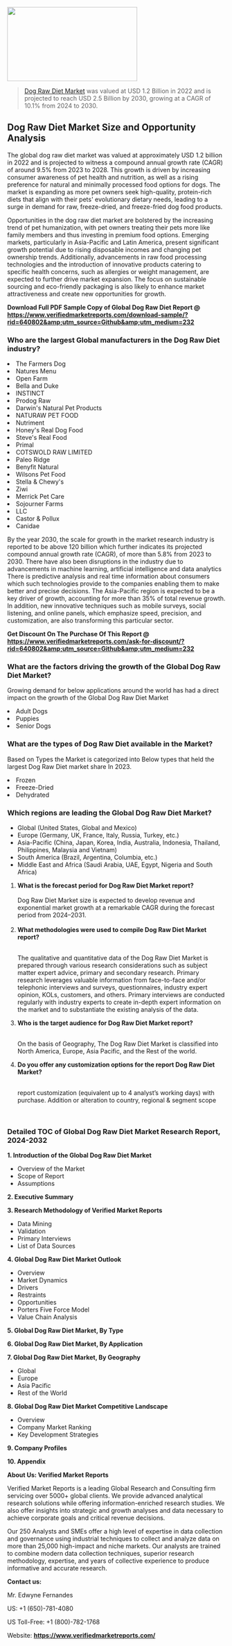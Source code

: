 
<img src="https://ffe5etoiles.com/wp-content/uploads/2024/12/MST1-300x171.png" alt="" width="300" height="171" class="alignnone size-medium wp-image-20088" /><blockquote><p><p><a href="https://www.verifiedmarketreports.com/download-sample/?rid=640802&utm_source=Github&utm_medium=232" target="_blank">Dog Raw Diet Market</a> was valued at USD 1.2 Billion in 2022 and is projected to reach USD 2.5 Billion by 2030, growing at a CAGR of 10.1% from 2024 to 2030.</p></blockquote><p><h2>Dog Raw Diet Market Size and Opportunity Analysis</h2><p>The global dog raw diet market was valued at approximately USD 1.2 billion in 2022 and is projected to witness a compound annual growth rate (CAGR) of around 9.5% from 2023 to 2028. This growth is driven by increasing consumer awareness of pet health and nutrition, as well as a rising preference for natural and minimally processed food options for dogs. The market is expanding as more pet owners seek high-quality, protein-rich diets that align with their pets' evolutionary dietary needs, leading to a surge in demand for raw, freeze-dried, and freeze-fried dog food products.</p><p>Opportunities in the dog raw diet market are bolstered by the increasing trend of pet humanization, with pet owners treating their pets more like family members and thus investing in premium food options. Emerging markets, particularly in Asia-Pacific and Latin America, present significant growth potential due to rising disposable incomes and changing pet ownership trends. Additionally, advancements in raw food processing technologies and the introduction of innovative products catering to specific health concerns, such as allergies or weight management, are expected to further drive market expansion. The focus on sustainable sourcing and eco-friendly packaging is also likely to enhance market attractiveness and create new opportunities for growth.</p></p><p class=""><strong>Download Full PDF Sample Copy of Global Dog Raw Diet Report @ <a href="https://www.verifiedmarketreports.com/download-sample/?rid=640802&amp;utm_source=Github&amp;utm_medium=232" target="_blank">https://www.verifiedmarketreports.com/download-sample/?rid=640802&amp;utm_source=Github&amp;utm_medium=232</a></strong></p><h3 id="" class="">Who are the largest Global manufacturers in the Dog Raw Diet industry?</h3><p><li>The Farmers Dog</li><li> Natures Menu</li><li> Open Farm</li><li> Bella and Duke</li><li> INSTINCT</li><li> Prodog Raw</li><li> Darwin's Natural Pet Products</li><li> NATURAW PET FOOD</li><li> Nutriment</li><li> Honey's Real Dog Food</li><li> Steve's Real Food</li><li> Primal</li><li> COTSWOLD RAW LIMITED</li><li> Paleo Ridge</li><li> Benyfit Natural</li><li> Wilsons Pet Food</li><li> Stella & Chewy's</li><li> Ziwi</li><li> Merrick Pet Care</li><li> Sojourner Farms</li><li> LLC</li><li> Castor & Pollux</li><li> Canidae</li></p><div class=""><div class="" dir="" data-message-author-role="" data-message-id="" data-message-model-slug=""><div class=""><div class=""><div class=""><div class="" dir="" data-message-author-role="" data-message-id="" data-message-model-slug=""><div class=""><div class=""><p>By the year 2030, the scale for growth in the market research industry is reported to be above 120 billion which further indicates its projected compound annual growth rate (CAGR), of more than 5.8% from 2023 to 2030. There have also been disruptions in the industry due to advancements in machine learning, artificial intelligence and data analytics There is predictive analysis and real time information about consumers which such technologies provide to the companies enabling them to make better and precise decisions. The Asia-Pacific region is expected to be a key driver of growth, accounting for more than 35% of total revenue growth. In addition, new innovative techniques such as mobile surveys, social listening, and online panels, which emphasize speed, precision, and customization, are also transforming this particular sector.</p><p><strong>Get Discount On The Purchase Of This Report @&nbsp; <a href="https://www.verifiedmarketreports.com/ask-for-discount/?rid=640802&amp;utm_source=Github&amp;utm_medium=232" target="_blank">https://www.verifiedmarketreports.com/ask-for-discount/?rid=640802&amp;utm_source=Github&amp;utm_medium=232</a></strong></p></div></div></div></div></div></div></div></div><h3 id="" class="">What are the factors driving the growth of the Global Dog Raw Diet Market?</h3><p id="" class="">Growing demand for below applications around the world has had a direct impact on the growth of the Global Dog Raw Diet Market</p><p id="" class=""><li>Adult Dogs</li><li> Puppies</li><li> Senior Dogs</li></p><h3 id="" class="">What are the types of Dog Raw Diet available in the Market?</h3><p id="" class="">Based on Types the Market is categorized into Below types that held the largest Dog Raw Diet market share In 2023.</p><p id="" class=""><li>Frozen</li><li> Freeze-Dried</li><li> Dehydrated</li></p><h3 id="" class="">Which regions are leading the Global Dog Raw Diet Market?</h3><ul><li>Global (United States, Global and Mexico)</li><li>Europe (Germany, UK, France, Italy, Russia, Turkey, etc.)</li><li>Asia-Pacific (China, Japan, Korea, India, Australia, Indonesia, Thailand, Philippines, Malaysia and Vietnam)</li><li>South America (Brazil, Argentina, Columbia, etc.)</li><li>Middle East and Africa (Saudi Arabia, UAE, Egypt, Nigeria and South Africa)</li></ul><p><ol><li><strong>What is the forecast period for Dog Raw Diet Market report?<br /></strong><br /><span data-sheets-root="1" data-sheets-value="{&quot;1&quot;:2,&quot;2&quot;:&quot;XXXX size is expected to develop revenue and exponential market growth at a remarkable CAGR during the forecast period from 2024&ndash;2030.&quot;}" data-sheets-userformat="{&quot;2&quot;:12674,&quot;4&quot;:{&quot;1&quot;:2,&quot;2&quot;:16776960},&quot;10&quot;:2,&quot;11&quot;:0,&quot;15&quot;:&quot;Arial&quot;,&quot;16&quot;:12}">Dog Raw Diet Market size is expected to develop revenue and exponential market growth at a remarkable CAGR during the forecast period from 2024&ndash;2031.</span><br /><br /></li><li><strong>What methodologies were used to compile Dog Raw Diet Market report?<br /><br /></strong><p>The qualitative and quantitative data of the&nbsp;Dog Raw Diet Market is prepared through various research considerations such as subject matter expert advice, primary and secondary research. Primary research leverages valuable information from face-to-face and/or telephonic interviews and surveys, questionnaires, industry expert opinion, KOLs, customers, and others. Primary interviews are conducted regularly with industry experts to create in-depth expert information on the market and to substantiate the existing analysis of the data.&nbsp;</p></li><li><strong>Who is the target audience for Dog Raw Diet Market report?<br /><br /></strong><p>On the basis of Geography, The&nbsp;Dog Raw Diet Market is classified into North America, Europe, Asia Pacific, and the Rest of the world.</p></li><li><strong>Do you offer any customization options for the report Dog Raw Diet Market?<br /><br /></strong><p>report customization (equivalent up to 4 analyst&rsquo;s working days) with purchase. Addition or alteration to country, regional &amp; segment scope</p><p>&nbsp;</p></li></ol></p><h3 id="" class="">Detailed TOC of Global Dog Raw Diet Market Research Report, 2024-2032</h3><p id="" class=""><strong>1. Introduction of the Global Dog Raw Diet Market</strong></p><ul><li>Overview of the Market</li><li>Scope of Report</li><li>Assumptions</li></ul><p id="" class=""><strong>2. Executive Summary</strong></p><p id="" class=""><strong>3. Research Methodology of&nbsp;Verified Market Reports</strong></p><ul><li>Data Mining</li><li>Validation</li><li>Primary Interviews</li><li>List of Data Sources</li></ul><p id="" class=""><strong>4. Global Dog Raw Diet Market Outlook</strong></p><ul><li>Overview</li><li>Market Dynamics</li><li>Drivers</li><li>Restraints</li><li>Opportunities</li><li>Porters Five Force Model</li><li>Value Chain Analysis</li></ul><p id="" class=""><strong>5. Global Dog Raw Diet Market, By&nbsp;Type</strong></p><p id="" class=""><strong>6. Global Dog Raw Diet Market, By Application</strong></p><p id="" class=""><strong>7. Global Dog Raw Diet Market, By Geography</strong></p><ul><li>Global</li><li>Europe</li><li>Asia Pacific</li><li>Rest of the World</li></ul><p id="" class=""><strong>8. Global Dog Raw Diet Market Competitive Landscape</strong></p><ul><li>Overview</li><li>Company Market Ranking</li><li>Key Development Strategies</li></ul><p id="" class=""><strong>9. Company Profiles</strong></p><p id="" class=""><strong>10. Appendix</strong></p><p id="" class=""><strong>About Us: Verified Market Reports</strong></p><p id="" class="">Verified Market Reports is a leading Global Research and Consulting firm servicing over 5000+ global clients. We provide advanced analytical research solutions while offering information-enriched research studies. We also offer insights into strategic and growth analyses and data necessary to achieve corporate goals and critical revenue decisions.</p><p id="" class="">Our 250 Analysts and SMEs offer a high level of expertise in data collection and governance using industrial techniques to collect and analyze data on more than 25,000 high-impact and niche markets. Our analysts are trained to combine modern data collection techniques, superior research methodology, expertise, and years of collective experience to produce informative and accurate research.</p><p id="" class=""><strong>Contact us:</strong></p><p id="" class="">Mr. Edwyne Fernandes</p><p id="" class="">US: +1 (650)-781-4080</p><p id="" class="">US Toll-Free: +1 (800)-782-1768</p><p id="" class="">Website: <a target="" data-test-app-aware-link=""><strong>https://www.verifiedmarketreports.com/</strong></a></p>
